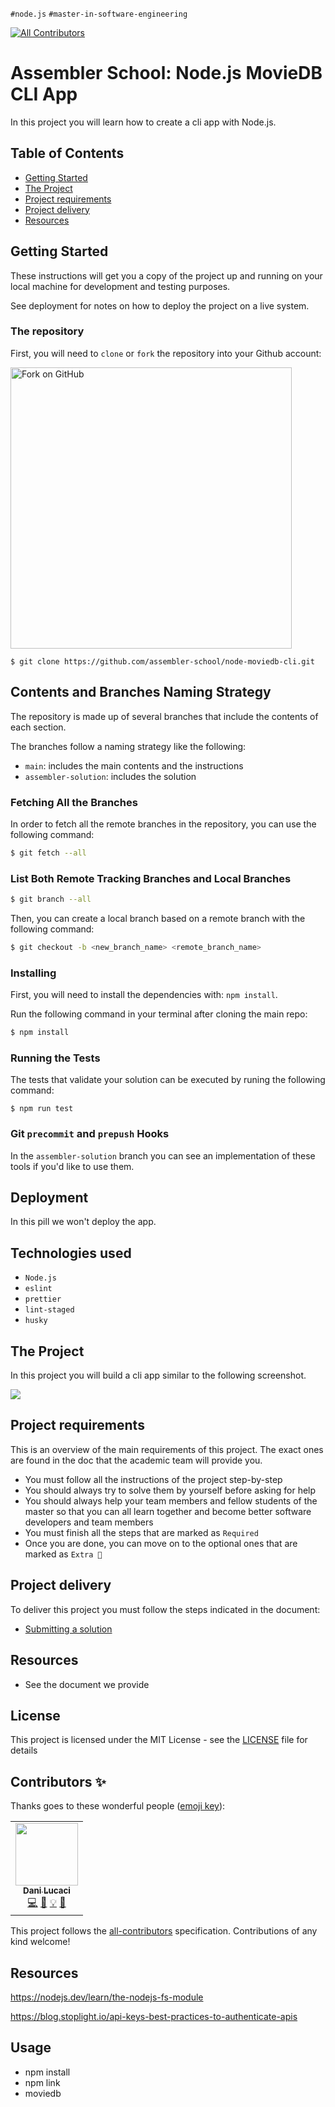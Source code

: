 `#node.js` `#master-in-software-engineering`

<!-- ALL-CONTRIBUTORS-BADGE:START - Do not remove or modify this section -->

[![All Contributors](https://img.shields.io/badge/all_contributors-1-orange.svg?style=flat-square)](#contributors-)

<!-- ALL-CONTRIBUTORS-BADGE:END -->

# Assembler School: Node.js MovieDB CLI App <!-- omit in toc -->

In this project you will learn how to create a cli app with Node.js.

## Table of Contents <!-- omit in toc -->

- [Getting Started](#getting-started)
- [The Project](#the-project)
- [Project requirements](#project-requirements)
- [Project delivery](#project-delivery)
- [Resources](#resources)

## Getting Started

These instructions will get you a copy of the project up and running on your
local machine for development and testing purposes.

See deployment for notes on how to deploy the project on a live system.

### The repository

First, you will need to `clone` or `fork` the repository into your Github
account:

<img src="https://docs.github.com/assets/images/help/repository/fork_button.jpg" alt="Fork on GitHub" width='450'>

```
$ git clone https://github.com/assembler-school/node-moviedb-cli.git
```

## Contents and Branches Naming Strategy <!-- omit in toc -->

The repository is made up of several branches that include the contents of each
section.

The branches follow a naming strategy like the following:

- `main`: includes the main contents and the instructions
- `assembler-solution`: includes the solution

### Fetching All the Branches

In order to fetch all the remote branches in the repository, you can use the
following command:

```sh
$ git fetch --all
```

### List Both Remote Tracking Branches and Local Branches

```sh
$ git branch --all
```

Then, you can create a local branch based on a remote branch with the following
command:

```sh
$ git checkout -b <new_branch_name> <remote_branch_name>
```

### Installing

First, you will need to install the dependencies with: `npm install`.

Run the following command in your terminal after cloning the main repo:

```sh
$ npm install
```

### Running the Tests

The tests that validate your solution can be executed by runing the following
command:

```
$ npm run test
```

### Git `precommit` and `prepush` Hooks

In the `assembler-solution` branch you can see an implementation of these tools
if you'd like to use them.

## Deployment <!-- omit in toc -->

In this pill we won't deploy the app.

## Technologies used <!-- omit in toc -->

- `Node.js`
- `eslint`
- `prettier`
- `lint-staged`
- `husky`

## The Project

In this project you will build a cli app similar to the following screenshot.

<img src="src/img/app-view.png">

## Project requirements

This is an overview of the main requirements of this project. The exact ones are
found in the doc that the academic team will provide you.

- You must follow all the instructions of the project step-by-step
- You should always try to solve them by yourself before asking for help
- You should always help your team members and fellow students of the master so
  that you can all learn together and become better software developers and team
  members
- You must finish all the steps that are marked as `Required`
- Once you are done, you can move on to the optional ones that are marked as
  `Extra 💯`

## Project delivery

To deliver this project you must follow the steps indicated in the document:

- [Submitting a solution](https://www.notion.so/Submitting-a-solution-524dab1a71dd4b96903f26385e24cdb6)

## Resources

- See the document we provide

## License <!-- omit in toc -->

This project is licensed under the MIT License - see the [LICENSE](LICENSE) file
for details

## Contributors ✨ <!-- omit in toc -->

Thanks goes to these wonderful people
([emoji key](https://allcontributors.org/docs/en/emoji-key)):

<!-- ALL-CONTRIBUTORS-LIST:START - Do not remove or modify this section -->
<!-- prettier-ignore-start -->
<!-- markdownlint-disable -->
<table>
  <tr>
    <td align="center"><a href="http://www.danilucaci.com"><img src="https://avatars.githubusercontent.com/u/19062818?v=4?s=100" width="100px;" alt=""/><br /><sub><b>Dani Lucaci</b></sub></a><br /><a href="https://github.com/assembler-school/vanilla-js-project-template/commits?author=danilucaci" title="Code">💻</a> <a href="https://github.com/assembler-school/vanilla-js-project-template/commits?author=danilucaci" title="Documentation">📖</a> <a href="#example-danilucaci" title="Examples">💡</a> <a href="#tool-danilucaci" title="Tools">🔧</a></td>
  </tr>
</table>

<!-- markdownlint-restore -->
<!-- prettier-ignore-end -->

<!-- ALL-CONTRIBUTORS-LIST:END -->

This project follows the
[all-contributors](https://github.com/all-contributors/all-contributors)
specification. Contributions of any kind welcome!

## Resources

https://nodejs.dev/learn/the-nodejs-fs-module

https://blog.stoplight.io/api-keys-best-practices-to-authenticate-apis

## Usage

- npm install
- npm link
- moviedb <command> <option> <flag>
